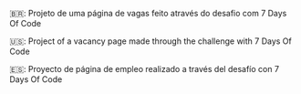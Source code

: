 🇧🇷: Projeto de uma página de vagas feito através do desafio com 7 Days Of Code

🇺🇸: Project of a vacancy page made through the challenge with 7 Days Of Code

🇪🇸: Proyecto de página de empleo realizado a través del desafío con 7 Days Of Code
